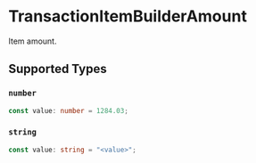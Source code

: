 # TransactionItemBuilderAmount

Item amount.


## Supported Types

### `number`

```typescript
const value: number = 1284.03;
```

### `string`

```typescript
const value: string = "<value>";
```


